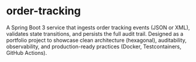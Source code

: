 # order-tracking
A Spring Boot 3 service that ingests order tracking events (JSON or XML), validates state transitions, and persists the full audit trail. Designed as a portfolio project to showcase clean architecture (hexagonal), auditability, observability, and production-ready practices (Docker, Testcontainers, GitHub Actions).
